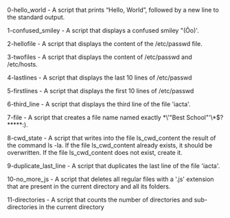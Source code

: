 0-hello_world - A script that prints “Hello, World”, followed by a new line to the standard output.

1-confused_smiley - A script that displays a confused smiley "(Ôo)'.

2-hellofile - A script that displays the content of the /etc/passwd file.

3-twofiles - A script that displays the content of /etc/passwd and /etc/hosts.

4-lastlines - A script that displays the last 10 lines of /etc/passwd

5-firstlines - A script that displays the first 10 lines of /etc/passwd

6-third_line - A script that displays the third line of the file 'iacta'.

7-file - A script that creates a file name named exactly \*\\'"Best School"\'\\*$\?\*\*\*\*\*:).

8-cwd_state - A script that writes into the file  ls_cwd_content the result of the command ls -la. If the file ls_cwd_content already exists, it should be overwritten. If the file ls_cwd_content does not exist, create it.

9-duplicate_last_line - A script that duplicates the last line of the file 'iacta'.

10-no_more_js - A script that deletes all regular files with a '.js' extension that are present in the current directory and all its folders.

11-directories - A script that counts the number of directories and sub-directories in the current directory
